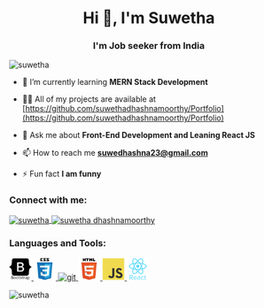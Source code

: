 <h1 align="center">Hi 👋, I'm Suwetha</h1>
<h3 align="center">I'm Job seeker from India</h3>

<p align="left"> <img src="https://komarev.com/ghpvc/?username=suwetha&label=Profile%20views&color=0e75b6&style=flat" alt="suwetha" /> </p>

- 🌱 I’m currently learning **MERN Stack Development**

- 👨‍💻 All of my projects are available at [https://github.com/suwethadhashnamoorthy/Portfolio](https://github.com/suwethadhashnamoorthy/Portfolio)

- 💬 Ask me about **Front-End Development and Leaning React JS**

- 📫 How to reach me **suwedhashna23@gmail.com**

- ⚡ Fun fact **I am funny**

<h3 align="left">Connect with me:</h3>

<p align="left">
<a href="https://dev.to/suwetha" target="blank"><img align="center" src="https://raw.githubusercontent.com/rahuldkjain/github-profile-readme-generator/master/src/images/icons/Social/devto.svg" alt="suwetha" height="30" width="40" /> </a>
<a href="https://linkedin.com/in/suwetha dhashnamoorthy" target="blank"> <img align="center" src="https://raw.githubusercontent.com/rahuldkjain/github-profile-readme-generator/master/src/images/icons/Social/linked-in-alt.svg" alt="suwetha dhashnamoorthy" height="30" width="40" /> </a> 
</p>

<h3 align="left">Languages and Tools:</h3>

<p align="left"> <a href="https://getbootstrap.com" target="_blank" rel="noreferrer"> <img src="https://raw.githubusercontent.com/devicons/devicon/master/icons/bootstrap/bootstrap-plain-wordmark.svg" alt="bootstrap" width="40" height="40"/> </a> <a href="https://www.w3schools.com/css/" target="_blank" rel="noreferrer"> <img src="https://raw.githubusercontent.com/devicons/devicon/master/icons/css3/css3-original-wordmark.svg" alt="css3" width="40" height="40"/> </a> <a href="https://git-scm.com/" target="_blank" rel="noreferrer"> <img src="https://www.vectorlogo.zone/logos/git-scm/git-scm-icon.svg" alt="git" width="40" height="40"/> </a> <a href="https://www.w3.org/html/" target="_blank" rel="noreferrer"> <img src="https://raw.githubusercontent.com/devicons/devicon/master/icons/html5/html5-original-wordmark.svg" alt="html5" width="40" height="40"/> </a> <a href="https://developer.mozilla.org/en-US/docs/Web/JavaScript" target="_blank" rel="noreferrer"> <img src="https://raw.githubusercontent.com/devicons/devicon/master/icons/javascript/javascript-original.svg" alt="javascript" width="40" height="40"/> </a> <a href="https://reactjs.org/" target="_blank" rel="noreferrer"> <img src="https://raw.githubusercontent.com/devicons/devicon/master/icons/react/react-original-wordmark.svg" alt="react" width="40" height="40"/> </a></p>

<!-- <p><img align="left" src="https://github-readme-stats.vercel.app/api/top-langs?username=suwetha&show_icons=true&locale=en&layout=compact" alt="suwetha" /></p>

<p>&nbsp;<img align="center" src="https://github-readme-stats.vercel.app/api?username=suwetha&show_icons=true&locale=en" alt="suwetha" /></p> -->

<p> <img align="center" src="https://github-readme-streak-stats.herokuapp.com/?user=suwetha&" alt="suwetha" /></p>
